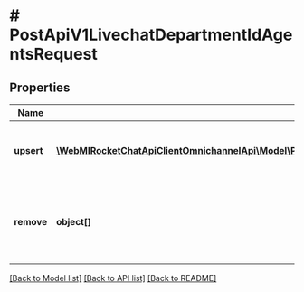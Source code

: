 # # PostApiV1LivechatDepartmentIdAgentsRequest

## Properties

Name | Type | Description | Notes
------------ | ------------- | ------------- | -------------
**upsert** | [**\WebMIRocketChatApiClientOmnichannelApi\Model\PostApiV1LivechatDepartmentIdAgentsRequestUpsertInner[]**](PostApiV1LivechatDepartmentIdAgentsRequestUpsertInner.md) | The object that contains the agent details. |
**remove** | **object[]** | The object containing the details of the agent that you want to remove. |

[[Back to Model list]](../../README.md#models) [[Back to API list]](../../README.md#endpoints) [[Back to README]](../../README.md)
